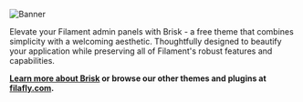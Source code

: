 ![Banner](https://filafly.com/images/brisk/brisk-mockup.jpg)

Elevate your Filament admin panels with Brisk - a free theme that combines simplicity with a welcoming aesthetic. Thoughtfully designed to beautify your application while preserving all of Filament's robust features and capabilities.

**[Learn more about Brisk](https://filafly.com/themes/brisk) or browse our other themes and plugins at [filafly.com](https://filafly.com).**